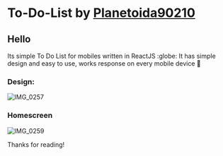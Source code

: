 # To-Do-List by [Planetoida90210](http://github.com/planetoida90210)

## Hello

Its simple To Do List for mobiles written in ReactJS :globe:
It has simple design and easy to use, works response on every mobile device :iphone:


### Design:

![IMG_0257](https://user-images.githubusercontent.com/47723901/78512338-fad72600-77a3-11ea-95c2-a8eb3cf58d4f.PNG)

### Homescreen
![IMG_0259](https://user-images.githubusercontent.com/47723901/78512341-ff034380-77a3-11ea-8135-5234787808a9.PNG)


Thanks for reading! 
